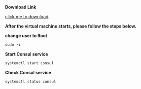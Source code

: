 **Download Link**  <br />


[click me to download](https://drive.google.com/drive/folders/19Iw3Z6QpBtuA-gOlq-KYdc4FimcANZSj?usp=drive_link)


**After the virtual machine starts, please follow the steps below.**

**change user to Root**
```ruby
sudo -i
```
**Start Consul service**

```ruby
systemctl start consul
```

**Check Consul service**

```ruby
systemctl status consul
```
